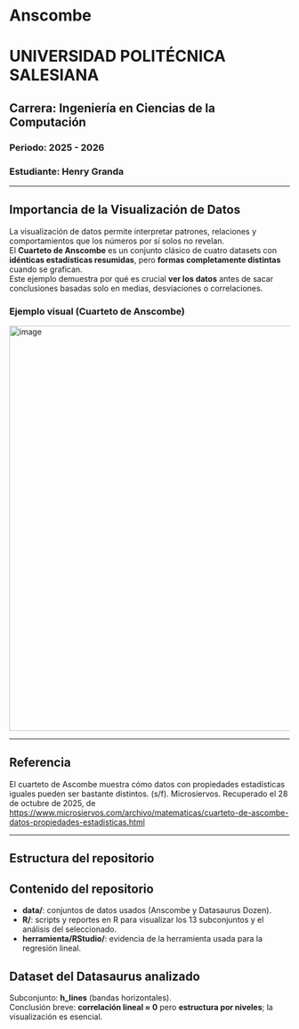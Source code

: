 # Anscombe

# UNIVERSIDAD POLITÉCNICA SALESIANA  
## Carrera: Ingeniería en Ciencias de la Computación  
### Periodo: 2025 - 2026  
### Estudiante: Henry Granda  

---

##  Importancia de la Visualización de Datos

La visualización de datos permite interpretar patrones, relaciones y comportamientos que los números por sí solos no revelan.  
El **Cuarteto de Anscombe** es un conjunto clásico de cuatro datasets con **idénticas estadísticas resumidas**, pero **formas completamente distintas** cuando se grafican.  
Este ejemplo demuestra por qué es crucial **ver los datos** antes de sacar conclusiones basadas solo en medias, desviaciones o correlaciones.

### Ejemplo visual (Cuarteto de Anscombe)
<img width="1000" height="727" alt="image" src="https://github.com/user-attachments/assets/ba1663fe-1f47-4d17-afa7-ab8abeb1b695" />


---

##  Referencia
El cuarteto de Ascombe muestra cómo datos con propiedades estadísticas iguales pueden ser bastante distintos. (s/f). Microsiervos. Recuperado el 28 de octubre de 2025, de https://www.microsiervos.com/archivo/matematicas/cuarteto-de-ascombe-datos-propiedades-estadisticas.html

---

##  Estructura del repositorio
## Contenido del repositorio
- **data/**: conjuntos de datos usados (Anscombe y Datasaurus Dozen).
- **R/**: scripts y reportes en R para visualizar los 13 subconjuntos y el análisis del seleccionado.
- **herramienta/RStudio/**: evidencia de la herramienta usada para la regresión lineal.

## Dataset del Datasaurus analizado
Subconjunto: **h_lines** (bandas horizontales).  
Conclusión breve: **correlación lineal ≈ 0** pero **estructura por niveles**; la visualización es esencial.
